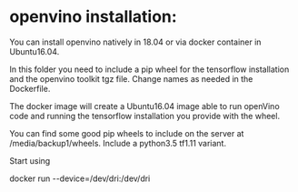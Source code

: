 # openvino installation:

You can install openvino natively in 18.04 or via docker container in Ubuntu16.04.

In this folder you need to include a pip wheel for the tensorflow installation and the openvino toolkit tgz file. Change names as needed in the Dockerfile.

The docker image will create a Ubuntu16.04 image able to run openVino code and running the tensorflow installation you provide with the wheel.

You can find some good pip wheels to include on the server at /media/backup1/wheels. Include a python3.5 tf1.11 variant.



Start using 

docker run --device=/dev/dri:/dev/dri 
